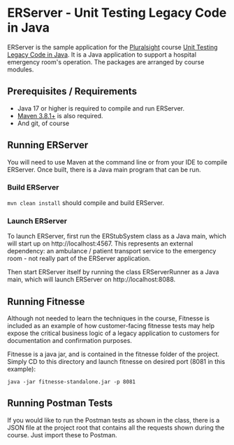 # ERServer - Unit Testing Legacy Code in Java

ERServer is the sample application for the [Pluralsight](http://pluralsight.com) course [Unit Testing Legacy Code in Java](https://app.pluralsight.com/library/courses/java-unit-testing-legacy-code/table-of-contents).  It is a Java application to support a hospital emergency room's operation.  The packages are arranged by course modules.

## Prerequisites / Requirements

  * Java 17 or higher is required to compile and run ERServer.  
  * [Maven 3.8.1+]( https://maven.apache.org/install.html) is also required.
  * And git, of course

## Running ERServer

You will need to use Maven at the command line or from your IDE to compile ERServer.  Once built, there is a Java main program that can be run.

### Build ERServer

`mvn clean install` should compile and build ERServer.

### Launch ERServer

To launch ERServer, first run the ERStubSystem class as a Java main, which will start up on http://localhost:4567.  This represents an external dependency:  an ambulance / patient transport service to the emergency room - not really part of the ERServer application.

Then start ERServer itself by running the class ERServerRunner as a Java main, which will launch ERServer on http://localhost:8088.

## Running Fitnesse

Although not needed to learn the techniques in the course, Fitnesse is included as an example of how customer-facing fitnesse tests may help expose the critical business logic of a legacy application to customers for documentation and confirmation purposes.

Fitnesse is a java jar, and is contained in the fitnesse folder of the project.  Simply CD to this directory and launch fitnesse on desired port (8081 in this example):

`java -jar fitnesse-standalone.jar -p 8081`

## Running Postman Tests

If you would like to run the Postman tests as shown in the class, there is a JSON file at the project root that contains all the requests shown during the course.  Just import these to Postman.

